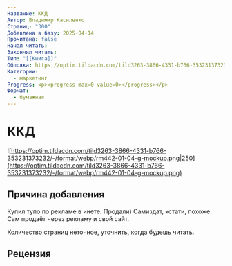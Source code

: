 ```yaml
---
Название: ККД
Автор: Владимир Касиленко
Страниц: "300"
Добавлена в базу: 2025-04-14
Прочитана: false
Начал читать: 
Закончил читать: 
Тип: "[[Книга]]"
Обложка: https://optim.tildacdn.com/tild3263-3866-4331-b766-353231373232/-/format/webp/rm442-01-04-g-mockup.png
Категории:
  - маркетинг
Progress: <p><progress max=0 value=0></progress></p>
Формат:
  - бумажная
---
```

# ККД

![https://optim.tildacdn.com/tild3263-3866-4331-b766-353231373232/-/format/webp/rm442-01-04-g-mockup.png|250](https://optim.tildacdn.com/tild3263-3866-4331-b766-353231373232/-/format/webp/rm442-01-04-g-mockup.png)

## Причина добавления

Купил тупо по рекламе в инете. Продали) Самиздат, кстати, похоже. Сам продаёт через рекламу и свой сайт.

Количество страниц неточное, уточнить, когда будешь читать.

## Рецензия